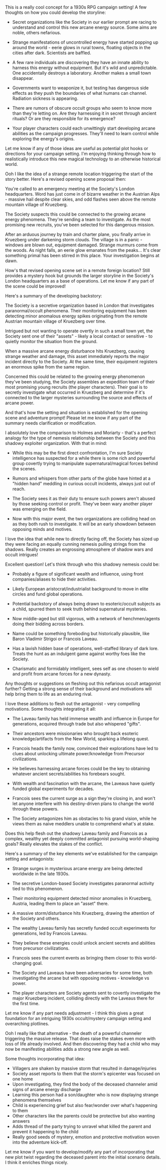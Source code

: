 This is a really cool concept for a 1930s RPG campaign setting! A few thoughts on how you could develop the storyline:

- Secret organizations like the Society in our earlier prompt are racing to understand and control this new arcane energy source. Some aims are noble, others nefarious.

- Strange manifestations of uncontrolled energy have started popping up around the world - eerie glows in rural towns, floating objects in the cities after dark. Scientists are baffled. 

- A few rare individuals are discovering they have an innate ability to harness this energy without equipment. But it's wild and unpredictable. One accidentally destroys a laboratory. Another makes a small town disappear. 

- Governments want to weaponize it, but testing has dangerous side effects as they push the boundaries of what humans can channel. Radiation sickness is appearing.

- There are rumors of obscure occult groups who seem to know more than they're letting on. Are they harnessing it in secret through ancient rituals? Or are they responsible for its emergence?

- Your player characters could each unwittingly start developing arcane abilities as the campaign progresses. They'll need to learn control while exploring the energy's origins.

Let me know if any of those ideas are useful as potential plot hooks or directions for your campaign setting. I'm enjoying thinking through how to realistically introduce this new magical technology to an otherwise historical world.



Ooh I like the idea of a strange remote location triggering the start of the story better. Here's a revised opening scene proposal then:

You're called to an emergency meeting at the Society's London headquarters. Word has just come in of bizarre weather in the Austrian Alps - massive hail despite clear skies, and odd flashes seen above the remote mountain village of Kruezberg. 

The Society suspects this could be connected to the growing arcane energy phenomena. They're sending a team to investigate. As the most promising new recruits, you've been selected for this dangerous mission. 

After an arduous journey by train and charter plane, you finally arrive in Kruezberg under darkening storm clouds. The village is in a panic - windows are blown out, equipment damaged. Strange murmurs come from the woods. As night falls, an eerie glow emanates from the peaks... It's clear something primal has been stirred in this place. Your investigation begins at dawn.

How's that revised opening scene set in a remote foreign location? Still provides a mystery hook but grounds the larger storyline in the Society's London headquarters as a base of operations. Let me know if any part of the scene could be improved!



Here's a summary of the developing backstory:

The Society is a secretive organization based in London that investigates paranormal/occult phenomena. Their monitoring equipment has been detecting minor anomalous energy spikes originating from the remote Austrian mountain village of Kruezberg over time. 

Intrigued but not wanting to operate overtly in such a small town yet, the Society sent one of their "assets" - likely a local contact or sensitive - to quietly monitor the situation from the ground. 

When a massive arcane energy disturbance hits Kruezberg, causing strange weather and damage, this asset immediately reports the major incident directly to the Society. At the same time, their equipment registers an enormous spike from the same region.

Concerned this could be related to the growing energy phenomenon they've been studying, the Society assembles an expedition team of their most promising young recruits (the player characters). Their goal is to secretly investigate what occurred in Kruezberg and determine if it's connected to the larger mysteries surrounding the source and effects of arcane power.

And that's how the setting and situation is established for the opening scene and adventure prompt! Please let me know if any part of the summary needs clarification or modification.



I absolutely love the comparison to Holmes and Moriarty - that's a perfect analogy for the type of nemesis relationship between the Society and this shadowy exploiter organization. With that in mind:

- While this may be the first direct confrontation, I'm sure Society intelligence has suspected for a while there is some rich and powerful group covertly trying to manipulate supernatural/magical forces behind the scenes. 

- Rumors and whispers from other parts of the globe have hinted at a "hidden hand" meddling in curious occult incidents, always just out of reach. 

- The Society sees it as their duty to ensure such powers aren't abused by those seeking control or profit. They've been wary another player was emerging on the field.

- Now with this major event, the two organizations are colliding head on as they both rush to investigate. It will be an early showdown between opposing minds and motives.

I love the idea that while new to directly facing off, the Society has sized up they were facing an equally cunning nemesis pulling strings from the shadows. Really creates an engrossing atmosphere of shadow wars and occult intrigues!



Excellent question! Let's think through who this shadowy nemesis could be:

- Probably a figure of significant wealth and influence, using front companies/aliases to hide their activities. 

- Likely European aristocrat/industrialist background to move in elite circles and fund global operations. 

- Potential backstory of always being drawn to esoteric/occult subjects as a child, spurred them to seek truth behind supernatural mysteries.

- Now middle-aged but still vigorous, with a network of henchmen/agents doing their bidding across borders. 

- Name could be something foreboding but historically plausible, like Baron Vladimir Strigoi or Francois Laveau.  

- Has a lavish hidden base of operations, well-staffed library of dark lore. Treats the hunt as an indulgent game against worthy foes like the Society.

- Charismatic and formidably intelligent, sees self as one chosen to wield and profit from arcane forces for a new dynasty.

Any thoughts or suggestions on fleshing out this nefarious occult antagonist further? Getting a strong sense of their background and motivations will help bring them to life as an enduring rival.



I love these additions to flesh out the antagonist - very compelling motivations. Some thoughts integrating it all:

- The Laveau family has held immense wealth and influence in Europe for generations, acquired through trade but also whispered "gifts".

- Their ancestors were missionaries who brought back esoteric knowledge/artifacts from the New World, sparking a lifelong quest.

- Francois heads the family now, convinced their explorations have led to clues about unlocking ultimate power/knowledge from Precursor civilizations. 

- He believes harnessing arcane forces could be the key to obtaining whatever ancient secrets/abilities his forebears sought.

- With wealth and fascination with the arcane, the Laveaus have quietly funded global experiments for decades.

- Francois sees the current surge as a sign they're closing in, and won't let anyone interfere with his destiny-driven plans to change the world through these powers.

- The Society antagonizes him as obstacles to his grand vision, while he views them as naive meddlers unable to comprehend what's at stake.

Does this help flesh out the shadowy Laveau family and Francois as a complex, wealthy yet deeply committed antagonist pursuing world-shaping goals? Really elevates the stakes of the conflict.



Here's a summary of the key elements we've established for the campaign setting and antagonists:

- Strange surges in mysterious arcane energy are being detected worldwide in the late 1930s. 

- The secretive London-based Society investigates paranormal activity tied to this phenomenon. 

- Their monitoring equipment detected minor anomalies in Kruezberg, Austria, leading them to place an "asset" there.

- A massive storm/disturbance hits Kruezberg, drawing the attention of the Society and others.

- The wealthy Laveau family has secretly funded occult experiments for generations, led by Francois Laveau. 

- They believe these energies could unlock ancient secrets and abilities from precursor civilizations.

- Francois sees the current events as bringing them closer to this world-changing goal. 

- The Society and Laveaus have been adversaries for some time, both investigating the arcane but with opposing motives - knowledge vs power.

- The player characters are Society agents sent to covertly investigate the major Kruezberg incident, colliding directly with the Laveaus there for the first time.

Let me know if any part needs adjustment - I think this gives a great foundation for an intriguing 1930s occult/mystery campaign setting and overarching plotlines.



Ooh I really like that alternative - the death of a powerful channeler triggering the massive release. That does raise the stakes even more with loss of life already involved. And then discovering they had a child who may now be manifesting abilities adds a strong new angle as well.

Some thoughts incorporating that idea:

- Villagers are shaken by massive storm that resulted in damage/injuries 
- Society asset reports to them that the storm's epicenter was focused on one home
- Upon investigating, they find the body of the deceased channeler amid signs of arcane energy discharge
- Learning this person had a son/daughter who is now displaying strange phenomena themselves
- Child is experiencing grief but also fear/wonder over what's happening to them
- Other characters like the parents could be protective but also wanting answers
- Adds thread of the party trying to unravel what killed the parent and prevent it happening to the child
- Really good seeds of mystery, emotion and protective motivation woven into the adventure kick-off.

Let me know if you want to develop/modify any part of incorporating that new plot twist regarding the deceased parent into the initial scenario details. I think it enriches things nicely.